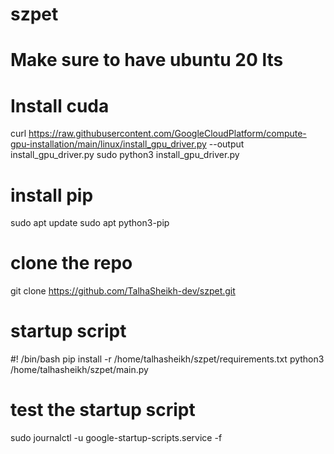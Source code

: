 # szpet


#  Make sure to have ubuntu 20 lts

#  Install cuda
curl https://raw.githubusercontent.com/GoogleCloudPlatform/compute-gpu-installation/main/linux/install_gpu_driver.py --output install_gpu_driver.py
sudo python3 install_gpu_driver.py

# install pip

sudo apt update
sudo apt python3-pip

#  clone the repo
git clone https://github.com/TalhaSheikh-dev/szpet.git

#  startup script
#! /bin/bash
pip install -r /home/talhasheikh/szpet/requirements.txt
python3 /home/talhasheikh/szpet/main.py

#  test the startup script
sudo journalctl -u google-startup-scripts.service -f
